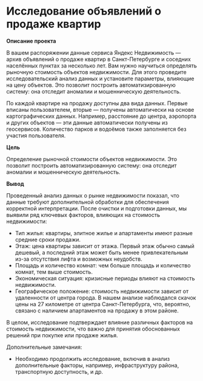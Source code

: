 # Исследование объявлений о продаже квартир

**Описание проекта**

В вашем распоряжении данные сервиса Яндекс Недвижимость — архив объявлений о продаже квартир в Санкт-Петербурге и соседних населённых пунктах за несколько лет. Вам нужно научиться определять рыночную стоимость объектов недвижимости. Для этого проведите исследовательский анализ данных и установите параметры, влияющие на цену объектов. Это позволит построить автоматизированную систему: она отследит аномалии и мошенническую деятельность. 

По каждой квартире на продажу доступны два вида данных. Первые вписаны пользователем, вторые — получены автоматически на основе картографических данных. Например, расстояние до центра, аэропорта и других объектов — эти данные автоматически получены из геосервисов. Количество парков и водоёмов также заполняется без участия пользователя.

**Цель**

Определение рыночной стоимости объектов недвижимости. Это позволит построить автоматизированную систему: она отследит аномалии и мошенническую деятельность.

**Вывод**

Проведенный анализ данных о рынке недвижимости показал, что данные требуют дополнительной обработки для обеспечения корректной интерпретации. После  очистки и подготовки данных, мы выявили ряд ключевых факторов, влияющих на стоимость недвижимости:

* Тип жилья:  квартиры, элитное жилье и апартаменты имеют разные средние сроки продажи.
* Этаж:  цена квартиры  зависит от этажа.  Первый этаж обычно самый дешевый, а последний этаж может быть менее привлекательным из-за отсутствия лифта и возможных неудобств.
* Площадь и количество комнат:   чем больше площадь и количество комнат, тем выше стоимость.
* Экономическая ситуация:  кризисные периоды влияют на стоимость недвижимости.
* Географическое положение:  стоимость недвижимости  зависит от удаленности от центра города.  В нашем анализе наблюдался скачок цены на 27 километре от центра Санкт-Петербурга, что, вероятно, связано с наличием  апартаментов на продажу в этом районе.

В целом, исследование подтверждает  влияние  различных факторов на стоимость недвижимости,  что важно  для принятия обоснованных решений при покупке или продаже жилья.

Дополнительные замечания:

*  Необходимо  продолжить  исследование, включив в анализ  дополнительные факторы,  например,  инфраструктуру района, транспортную доступность,  и др.
